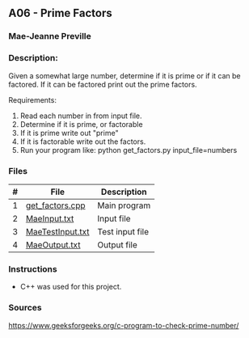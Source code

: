 ## A06 - Prime Factors
### Mae-Jeanne Preville 
### Description:

Given a somewhat large number, determine if it is prime or if it can be factored. If it can be factored print out the prime factors.

Requirements:
1. Read each number in from input file.
2. Determine if it is prime, or factorable
3. If it is prime write out "prime"
4. If it is factorable write out the factors.
5. Run your program like: python get_factors.py input_file=numbers

### Files

|   #   | File                       | Description                                                |
| :---: | -------------------------- | ---------------------------------------------------------- |
|   1   | [get_factors.cpp](./get_factors.cpp)   | Main program   |
|   2   | [MaeInput.txt](./MaeInput.txt)   | Input file   |
|   3   | [MaeTestInput.txt](./MaeInput.txt)   | Test input file   |
|   4   | [MaeOutput.txt](./MaeOutput.txt)   | Output file  |


### Instructions

- C++ was used for this project.

### Sources
https://www.geeksforgeeks.org/c-program-to-check-prime-number/

